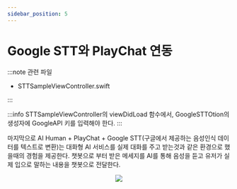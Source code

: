 ```yaml
---
sidebar_position: 5
---
```


# Google STT와 PlayChat 연동

:::note 관련 파일

- STTSampleViewController.swift

:::

:::info
STTSampleViewController의 viewDidLoad 함수에서, GoogleSTTOtion의 생성자에 GoogleAPI 키를 입력해야 한다.
:::

마지막으로 AI Human + PlayChat + Google STT(구글에서 제공하는 음성인식 데이터를 텍스트로 변환)는 대화형 AI 서비스를 실제 대화를 주고 받는것과 같은 환경으로 했을때의 경험을 제공한다. 챗봇으로 부터 받은 메세지를 AI를 통해 음성을 듣고 유저가 실제 입으로 말하는 내용을 챗봇으로 전달한다.

<p align="center">
<img src="/img/aihuman/ios/aisample_ss_stt.PNG" style={{zoom: "50%"}} />
</p>
